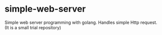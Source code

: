# simple-web-server
Simple web server programming with golang. Handles simple Http request. (It is a small trial repository)
